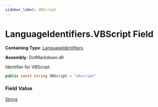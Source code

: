```yaml
---
sidebar_label: VBScript
---
```


# LanguageIdentifiers\.VBScript Field

**Containing Type**: [LanguageIdentifiers](../index.md)

**Assembly**: DotMarkdown\.dll

  
Identifier for VBScript\.

```csharp
public const string VBScript = "vbscript"
```

### Field Value

[String](https://docs.microsoft.com/en-us/dotnet/api/system.string)

